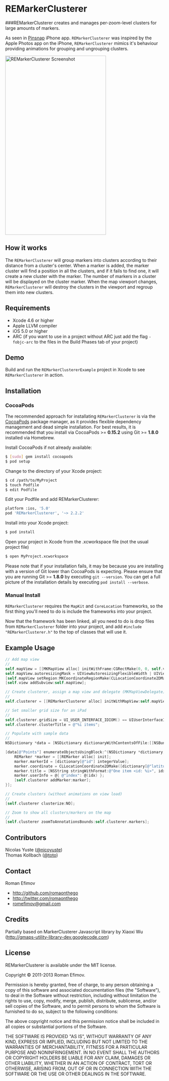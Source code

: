# REMarkerClusterer
###REMarkerClusterer creates and manages per-zoom-level clusters for large amounts of markers.

As seen in [Pinsnap](http://itunes.apple.com/us/app/pinsnap/id457407067?mt=8) iPhone app. `REMarkerClusterer` was inspired by the Apple Photos app on the iPhone, `REMarkerClusterer` mimics it's behaviour providing animations for grouping and ungrouping clusters.

<img src="https://github.com/romaonthego/REMarkerClusterer/raw/master/Screenshot.jpg?2" alt="REMarkerClusterer Screenshot" width="320" height="568" />

## How it works
The `REMarkerClusterer` will group markers into clusters according to their distance from a cluster's center. When a marker is added, the marker cluster will find a position in all the clusters, and if it fails to find one, it will create a new cluster with the marker. The number of markers in a cluster will be displayed on the cluster marker. When the map viewport changes, `REMarkerClusterer` will destroy the clusters in the viewport and regroup them into new clusters.

## Requirements
* Xcode 4.6 or higher
* Apple LLVM compiler
* iOS 5.0 or higher
* ARC (if you want to use in a project without ARC just add the flag `-fobjc-arc` to the files in the Build Phases tab of your project)

## Demo

Build and run the `REMarkerClustererExample` project in Xcode to see `REMarkerClusterer` in action.

## Installation

### CocoaPods

The recommended approach for installating `REMarkerClusterer` is via the [CocoaPods](http://cocoapods.org/) package manager, as it provides flexible dependency management and dead simple installation.
For best results, it is recommended that you install via CocoaPods >= **0.15.2** using Git >= **1.8.0** installed via Homebrew.

Install CocoaPods if not already available:

``` bash
$ [sudo] gem install cocoapods
$ pod setup
```

Change to the directory of your Xcode project:

``` bash
$ cd /path/to/MyProject
$ touch Podfile
$ edit Podfile
```

Edit your Podfile and add REMarkerClusterer:

``` bash
platform :ios, '5.0'
pod 'REMarkerClusterer', '~> 2.2.2'
```

Install into your Xcode project:

``` bash
$ pod install
```

Open your project in Xcode from the .xcworkspace file (not the usual project file)

``` bash
$ open MyProject.xcworkspace
```

Please note that if your installation fails, it may be because you are installing with a version of Git lower than CocoaPods is expecting. Please ensure that you are running Git >= **1.8.0** by executing `git --version`. You can get a full picture of the installation details by executing `pod install --verbose`.

### Manual Install

`REMarkerClusterer` requires the `MapKit` and `CoreLocation` frameworks, so the first thing you'll need to do is include the frameworks into your project.

Now that the framework has been linked, all you need to do is drop files from `REMarkerClusterer` folder into your project, and add `#include "REMarkerClusterer.h"` to the top of classes that will use it.

## Example Usage

``` objective-c
// Add map view
//
self.mapView = [[MKMapView alloc] initWithFrame:CGRectMake(0, 0, self.view.frame.size.width, self.view.frame.size.height)];
self.mapView.autoresizingMask = UIViewAutoresizingFlexibleWidth | UIViewAutoresizingFlexibleHeight;
[self.mapView setRegion:MKCoordinateRegionMake(CLLocationCoordinate2DMake(37.786996, -97.440100), MKCoordinateSpanMake(30.03863, 30.03863)) animated:YES];
[self.view addSubview:self.mapView];

// Create clusterer, assign a map view and delegate (MKMapViewDelegate)
//
self.clusterer = [[REMarkerClusterer alloc] initWithMapView:self.mapView delegate:self];

// Set smaller grid size for an iPad
//
self.clusterer.gridSize = UI_USER_INTERFACE_IDIOM() == UIUserInterfaceIdiomPhone ? 25 : 20;
self.clusterer.clusterTitle = @"%i items";

// Populate with sample data
//
NSDictionary *data = [NSDictionary dictionaryWithContentsOfFile:[[NSBundle mainBundle] pathForResource:@"Points" ofType:@"plist"]];

[data[@"Points"] enumerateObjectsUsingBlock:^(NSDictionary *dictionary, NSUInteger idx, BOOL *stop) {
    REMarker *marker = [[REMarker alloc] init];
    marker.markerId = [dictionary[@"id"] integerValue];
    marker.coordinate = CLLocationCoordinate2DMake([dictionary[@"latitude"] floatValue], [dictionary[@"longitude"] floatValue]);
    marker.title = [NSString stringWithFormat:@"One item <id: %i>", idx];
    marker.userInfo = @{ @"index": @(idx) };
    [self.clusterer addMarker:marker];
}];

// Create clusters (without animations on view load)
//
[self.clusterer clusterize:NO];

// Zoom to show all clusters/markers on the map
//
[self.clusterer zoomToAnnotationsBounds:self.clusterer.markers];
```

## Contributors

Nicolas Yuste ([@nicoyuste](https://github.com/nicoyuste))<br />
Thomas Kollbach ([@toto](https://github.com/toto))

## Contact

Roman Efimov

- http://github.com/romaonthego
- http://twitter.com/romaonthego
- romefimov@gmail.com

## Credits

Partially based on MarkerClusterer Javascript library by Xiaoxi Wu (http://gmaps-utility-library-dev.googlecode.com)

## License

REMarkerClusterer is available under the MIT license.

Copyright © 2011-2013 Roman Efimov.

Permission is hereby granted, free of charge, to any person obtaining a copy of this software and associated documentation files (the "Software"), to deal in the Software without restriction, including without limitation the rights to use, copy, modify, merge, publish, distribute, sublicense, and/or sell copies of the Software, and to permit persons to whom the Software is furnished to do so, subject to the following conditions:

The above copyright notice and this permission notice shall be included in all copies or substantial portions of the Software.

THE SOFTWARE IS PROVIDED "AS IS", WITHOUT WARRANTY OF ANY KIND, EXPRESS OR IMPLIED, INCLUDING BUT NOT LIMITED TO THE WARRANTIES OF MERCHANTABILITY, FITNESS FOR A PARTICULAR PURPOSE AND NONINFRINGEMENT. IN NO EVENT SHALL THE AUTHORS OR COPYRIGHT HOLDERS BE LIABLE FOR ANY CLAIM, DAMAGES OR OTHER LIABILITY, WHETHER IN AN ACTION OF CONTRACT, TORT OR OTHERWISE, ARISING FROM, OUT OF OR IN CONNECTION WITH THE SOFTWARE OR THE USE OR OTHER DEALINGS IN THE SOFTWARE.
